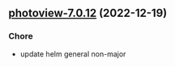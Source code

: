 

## [photoview-7.0.12](https://github.com/truecharts/charts/compare/photoview-7.0.11...photoview-7.0.12) (2022-12-19)

### Chore

- update helm general non-major
  
  